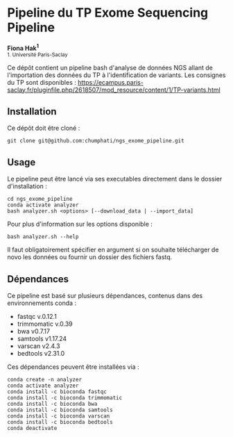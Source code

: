 # Pipeline du TP Exome Sequencing Pipeline

__Fiona Hak<sup>1</sup>__
<br>
<sub>1. Université Paris-Saclay

Ce dépôt contient un pipeline bash d'analyse de données NGS allant de l'importation des données du TP à l'identification de variants.
Les consignes du TP sont disponibles : https://ecampus.paris-saclay.fr/pluginfile.php/2618507/mod_resource/content/1/TP-variants.html

## Installation
Ce dépôt doit être cloné :

    git clone git@github.com:chumphati/ngs_exome_pipeline.git

## Usage
Le pipeline peut être lancé via ses executables directement dans le dossier d'installation :

    cd ngs_exome_pipeline
    conda activate analyzer
    bash analyzer.sh <options> [--download_data | --import_data]

Pour plus d'information sur les options disponible :

    bash analyzer.sh --help

Il faut obligatoirement spécifier en argument si on souhaite télécharger de novo les données ou fournir un dossier des fichiers fastq.

## Dépendances
Ce pipeline est basé sur plusieurs dépendances, contenus dans des environnements conda  :

- fastqc v.0.12.1
- trimmomatic v.0.39
- bwa v0.7.17
- samtools v1.17.24
- varscan v2.4.3
- bedtools v2.31.0

Ces dépendances peuvent être installées via :

    conda create -n analyzer
    conda activate analyzer
    conda install -c bioconda fastqc
    conda install -c bioconda trimmomatic
    conda install -c bioconda bwa
    conda install -c bioconda samtools
    conda install -c bioconda varscan
    conda install -c bioconda bedtools
    conda deactivate



